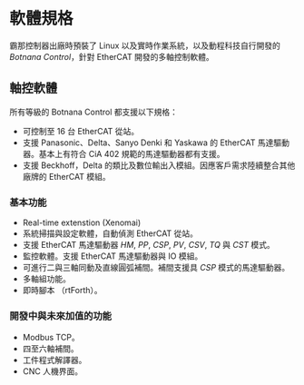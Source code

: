 # 軟體規格

霸那控制器出廠時預裝了 Linux 以及實時作業系統，以及動程科技自行開發的 *Botnana Control*，針對 EtherCAT 開發的多軸控制軟體。

## 軸控軟體

所有等級的 Botnana Control 都支援以下規格：

* 可控制至 16 台 EtherCAT 從站。
* 支援 Panasonic、Delta、Sanyo Denki 和 Yaskawa 的 EtherCAT 馬達驅動器。基本上有符合 CiA 402 規範的馬達驅動器都有支援。
* 支援 Beckhoff，Delta 的類比及數位輸出入模組。因應客戶需求陸續整合其他廠牌的 EtherCAT 模組。

### 基本功能

* Real-time extenstion (Xenomai)
* 系統掃描與設定軟體，自動偵測 EtherCAT 從站。
* 支援 EtherCAT 馬達驅動器 *HM*, *PP*, *CSP*, *PV*, *CSV*, *TQ* 與 *CST* 模式。
* 監控軟體。支援 EtherCAT 馬達驅動器與 IO 模組。
* 可進行二與三軸同動及直線圓弧補間。補間支援具 *CSP* 模式的馬達驅動器。
* 多軸組功能。
* 即時腳本 （rtForth）。

### 開發中與未來加值的功能

* Modbus TCP。
* 四至六軸補間。
* 工件程式解譯器。
* CNC 人機界面。